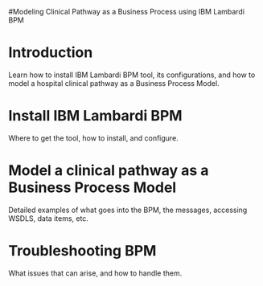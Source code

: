 #Modeling Clinical Pathway as a Business Process using IBM Lambardi BPM

# Introduction #

Learn how to install IBM Lambardi BPM tool, its configurations, and how to model a hospital clinical pathway as a Business Process Model.


# Install IBM Lambardi BPM #

Where to get the tool, how to install, and configure.

# Model a clinical pathway as a Business Process Model #

Detailed examples of what goes into the BPM, the messages, accessing WSDLS, data items, etc.

# Troubleshooting BPM #

What issues that can arise, and how to handle them.